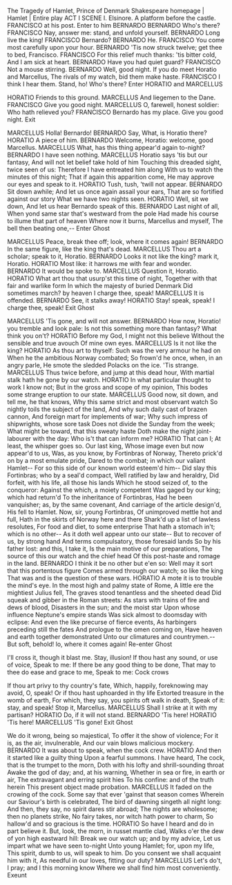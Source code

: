 
The Tragedy of Hamlet, Prince of Denmark
Shakespeare homepage | Hamlet | Entire play
ACT I
SCENE I. Elsinore. A platform before the castle.
FRANCISCO at his post. Enter to him BERNARDO
BERNARDO
Who's there?
FRANCISCO
Nay, answer me: stand, and unfold yourself.
BERNARDO
Long live the king!
FRANCISCO
Bernardo?
BERNARDO
He.
FRANCISCO
You come most carefully upon your hour.
BERNARDO
'Tis now struck twelve; get thee to bed, Francisco.
FRANCISCO
For this relief much thanks: 'tis bitter cold,
And I am sick at heart.
BERNARDO
Have you had quiet guard?
FRANCISCO
Not a mouse stirring.
BERNARDO
Well, good night.
If you do meet Horatio and Marcellus,
The rivals of my watch, bid them make haste.
FRANCISCO
I think I hear them. Stand, ho! Who's there?
Enter HORATIO and MARCELLUS

HORATIO
Friends to this ground.
MARCELLUS
And liegemen to the Dane.
FRANCISCO
Give you good night.
MARCELLUS
O, farewell, honest soldier:
Who hath relieved you?
FRANCISCO
Bernardo has my place.
Give you good night.
Exit

MARCELLUS
Holla! Bernardo!
BERNARDO
Say,
What, is Horatio there?
HORATIO
A piece of him.
BERNARDO
Welcome, Horatio: welcome, good Marcellus.
MARCELLUS
What, has this thing appear'd again to-night?
BERNARDO
I have seen nothing.
MARCELLUS
Horatio says 'tis but our fantasy,
And will not let belief take hold of him
Touching this dreaded sight, twice seen of us:
Therefore I have entreated him along
With us to watch the minutes of this night;
That if again this apparition come,
He may approve our eyes and speak to it.
HORATIO
Tush, tush, 'twill not appear.
BERNARDO
Sit down awhile;
And let us once again assail your ears,
That are so fortified against our story
What we have two nights seen.
HORATIO
Well, sit we down,
And let us hear Bernardo speak of this.
BERNARDO
Last night of all,
When yond same star that's westward from the pole
Had made his course to illume that part of heaven
Where now it burns, Marcellus and myself,
The bell then beating one,--
Enter Ghost

MARCELLUS
Peace, break thee off; look, where it comes again!
BERNARDO
In the same figure, like the king that's dead.
MARCELLUS
Thou art a scholar; speak to it, Horatio.
BERNARDO
Looks it not like the king? mark it, Horatio.
HORATIO
Most like: it harrows me with fear and wonder.
BERNARDO
It would be spoke to.
MARCELLUS
Question it, Horatio.
HORATIO
What art thou that usurp'st this time of night,
Together with that fair and warlike form
In which the majesty of buried Denmark
Did sometimes march? by heaven I charge thee, speak!
MARCELLUS
It is offended.
BERNARDO
See, it stalks away!
HORATIO
Stay! speak, speak! I charge thee, speak!
Exit Ghost

MARCELLUS
'Tis gone, and will not answer.
BERNARDO
How now, Horatio! you tremble and look pale:
Is not this something more than fantasy?
What think you on't?
HORATIO
Before my God, I might not this believe
Without the sensible and true avouch
Of mine own eyes.
MARCELLUS
Is it not like the king?
HORATIO
As thou art to thyself:
Such was the very armour he had on
When he the ambitious Norway combated;
So frown'd he once, when, in an angry parle,
He smote the sledded Polacks on the ice.
'Tis strange.
MARCELLUS
Thus twice before, and jump at this dead hour,
With martial stalk hath he gone by our watch.
HORATIO
In what particular thought to work I know not;
But in the gross and scope of my opinion,
This bodes some strange eruption to our state.
MARCELLUS
Good now, sit down, and tell me, he that knows,
Why this same strict and most observant watch
So nightly toils the subject of the land,
And why such daily cast of brazen cannon,
And foreign mart for implements of war;
Why such impress of shipwrights, whose sore task
Does not divide the Sunday from the week;
What might be toward, that this sweaty haste
Doth make the night joint-labourer with the day:
Who is't that can inform me?
HORATIO
That can I;
At least, the whisper goes so. Our last king,
Whose image even but now appear'd to us,
Was, as you know, by Fortinbras of Norway,
Thereto prick'd on by a most emulate pride,
Dared to the combat; in which our valiant Hamlet--
For so this side of our known world esteem'd him--
Did slay this Fortinbras; who by a seal'd compact,
Well ratified by law and heraldry,
Did forfeit, with his life, all those his lands
Which he stood seized of, to the conqueror:
Against the which, a moiety competent
Was gaged by our king; which had return'd
To the inheritance of Fortinbras,
Had he been vanquisher; as, by the same covenant,
And carriage of the article design'd,
His fell to Hamlet. Now, sir, young Fortinbras,
Of unimproved mettle hot and full,
Hath in the skirts of Norway here and there
Shark'd up a list of lawless resolutes,
For food and diet, to some enterprise
That hath a stomach in't; which is no other--
As it doth well appear unto our state--
But to recover of us, by strong hand
And terms compulsatory, those foresaid lands
So by his father lost: and this, I take it,
Is the main motive of our preparations,
The source of this our watch and the chief head
Of this post-haste and romage in the land.
BERNARDO
I think it be no other but e'en so:
Well may it sort that this portentous figure
Comes armed through our watch; so like the king
That was and is the question of these wars.
HORATIO
A mote it is to trouble the mind's eye.
In the most high and palmy state of Rome,
A little ere the mightiest Julius fell,
The graves stood tenantless and the sheeted dead
Did squeak and gibber in the Roman streets:
As stars with trains of fire and dews of blood,
Disasters in the sun; and the moist star
Upon whose influence Neptune's empire stands
Was sick almost to doomsday with eclipse:
And even the like precurse of fierce events,
As harbingers preceding still the fates
And prologue to the omen coming on,
Have heaven and earth together demonstrated
Unto our climatures and countrymen.--
But soft, behold! lo, where it comes again!
Re-enter Ghost

I'll cross it, though it blast me. Stay, illusion!
If thou hast any sound, or use of voice,
Speak to me:
If there be any good thing to be done,
That may to thee do ease and grace to me,
Speak to me:
Cock crows

If thou art privy to thy country's fate,
Which, happily, foreknowing may avoid, O, speak!
Or if thou hast uphoarded in thy life
Extorted treasure in the womb of earth,
For which, they say, you spirits oft walk in death,
Speak of it: stay, and speak! Stop it, Marcellus.
MARCELLUS
Shall I strike at it with my partisan?
HORATIO
Do, if it will not stand.
BERNARDO
'Tis here!
HORATIO
'Tis here!
MARCELLUS
'Tis gone!
Exit Ghost

We do it wrong, being so majestical,
To offer it the show of violence;
For it is, as the air, invulnerable,
And our vain blows malicious mockery.
BERNARDO
It was about to speak, when the cock crew.
HORATIO
And then it started like a guilty thing
Upon a fearful summons. I have heard,
The cock, that is the trumpet to the morn,
Doth with his lofty and shrill-sounding throat
Awake the god of day; and, at his warning,
Whether in sea or fire, in earth or air,
The extravagant and erring spirit hies
To his confine: and of the truth herein
This present object made probation.
MARCELLUS
It faded on the crowing of the cock.
Some say that ever 'gainst that season comes
Wherein our Saviour's birth is celebrated,
The bird of dawning singeth all night long:
And then, they say, no spirit dares stir abroad;
The nights are wholesome; then no planets strike,
No fairy takes, nor witch hath power to charm,
So hallow'd and so gracious is the time.
HORATIO
So have I heard and do in part believe it.
But, look, the morn, in russet mantle clad,
Walks o'er the dew of yon high eastward hill:
Break we our watch up; and by my advice,
Let us impart what we have seen to-night
Unto young Hamlet; for, upon my life,
This spirit, dumb to us, will speak to him.
Do you consent we shall acquaint him with it,
As needful in our loves, fitting our duty?
MARCELLUS
Let's do't, I pray; and I this morning know
Where we shall find him most conveniently.
Exeunt

